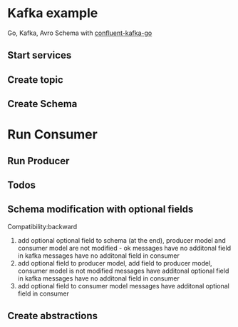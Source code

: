 # Kafka example

Go, Kafka, Avro Schema with [confluent-kafka-go](https://github.com/confluentinc/confluent-kafka-go)

## Start services

## Create topic

## Create Schema

# Run Consumer

## Run Producer

## Todos

## Schema modification with optional fields

Compatibility:backward

1. add optional optional field to schema (at the end), producer model and consumer model are not modified - ok
   messages have no additonal field in kafka
   messages have no additonal field in consumer
2. add optional field to producer model, add field to producer model, consumer model is not modified
   messages have additonal optional field in kafka
   messages have no additonal field in consumer
3. add optional field to consumer model
   messages have additonal optional field in consumer

## Create abstractions
